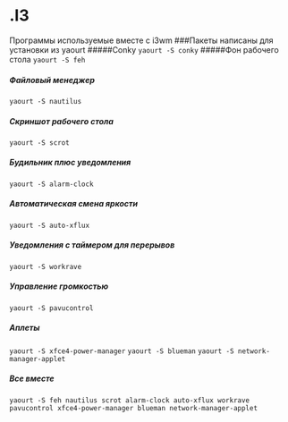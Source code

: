 # .I3
Программы используемые вместе с i3wm
###Пакеты написаны для установки из yaourt
#####Conky
`yaourt -S conky`
#####Фон рабочего стола 
`yaourt -S feh`
##### Файловый менеджер 
`yaourt -S nautilus `
##### Скриншот рабочего стола
`yaourt -S scrot`
##### Будильник плюс уведомления
`yaourt -S alarm-clock`
##### Автоматическая смена яркости
`yaourt -S auto-xflux`
##### Уведомления с таймером для перерывов 
`yaourt -S workrave`
##### Управление громкостью
`yaourt -S pavucontrol`
##### Аплеты
`yaourt -S xfce4-power-manager`
`yaourt -S blueman`
`yaourt -S network-manager-applet `
##### Все вместе
`yaourt -S feh nautilus scrot alarm-clock auto-xflux workrave pavucontrol xfce4-power-manager blueman network-manager-applet `

